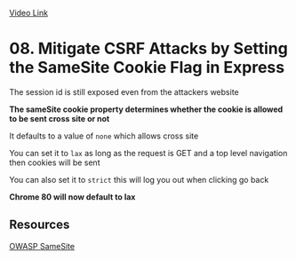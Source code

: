 [Video Link](https://egghead.io/lessons/egghead-mitigate-csrf-attacks-by-setting-the-samesite-cookie-flag-in-express)

# 08. Mitigate CSRF Attacks by Setting the SameSite Cookie Flag in Express

The session id is still exposed even from the attackers website

**The sameSite cookie property determines whether the cookie is allowed to be sent cross site or not**

It defaults to a value of `none` which allows cross site

You can set it to `lax` as long as the request is GET and a top level navigation then cookies will be sent

You can also set it to `strict` this will log you out when clicking go back

**Chrome 80 will now default to lax**




## Resources

[OWASP SameSite](https://www.owasp.org/index.php/SameSite)

